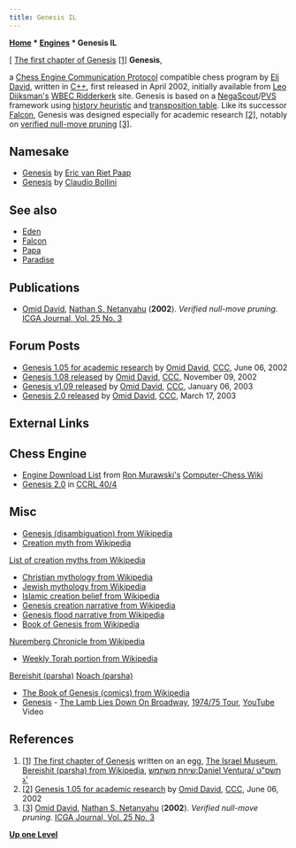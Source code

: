 ```yaml
---
title: Genesis IL
---
```

**[Home](Home "Home") * [Engines](Engines "Engines") * Genesis IL**

\[ [The first chapter of Genesis](https://en.wikipedia.org/wiki/Bereishit_%28parsha%29#Genesis_chapter_1) <a id="cite-note-1" href="#cite-ref-1">[1]</a>
**Genesis**,

a [Chess Engine Communication Protocol](Chess_Engine_Communication_Protocol "Chess Engine Communication Protocol") compatible chess program by [Eli David](Eli_David "Eli David"), written in [C++](Cpp "Cpp"), first released in April 2002, initially available from [Leo Dijksman's](Leo_Dijksman "Leo Dijksman") [WBEC Ridderkerk](WBEC "WBEC") site.
Genesis is based on a [NegaScout](NegaScout "NegaScout")/[PVS](Principal_Variation_Search "Principal Variation Search") framework using [history heuristic](History_Heuristic "History Heuristic") and [transposition table](Transposition_Table "Transposition Table").
Like its successor [Falcon](Falcon "Falcon"), Genesis was designed especially for academic research <a id="cite-note-2" href="#cite-ref-2">[2]</a>, notably on [verified null-move pruning](Null_Move_Pruning#ZugzwangVerification "Null Move Pruning") <a id="cite-note-3" href="#cite-ref-3">[3]</a>.

## Namesake

- [Genesis](Genesis_NL "Genesis NL") by [Eric van Riet Paap](Eric_van_Riet_Paap "Eric van Riet Paap")
- [Genesis](Genesis_AR "Genesis AR") by [Claudio Bollini](Claudio_Bollini "Claudio Bollini")

## See also

- [Eden](Eden "Eden")
- [Falcon](Falcon "Falcon")
- [Papa](Papa "Papa")
- [Paradise](Paradise "Paradise")

## Publications

- [Omid David](Eli_David "Eli David"), [Nathan S. Netanyahu](Nathan_S._Netanyahu "Nathan S. Netanyahu") (**2002**). *Verified null-move pruning.* [ICGA Journal, Vol. 25 No. 3](ICGA_Journal#25_3 "ICGA Journal")

## Forum Posts

- [Genesis 1.05 for academic research](https://www.stmintz.com/ccc/index.php?id=234324) by [Omid David](Eli_David "Eli David"), [CCC](CCC "CCC"), June 06, 2002
- [Genesis 1.08 released](https://www.stmintz.com/ccc/index.php?id=264070) by [Omid David](Eli_David "Eli David"), [CCC](CCC "CCC"), November 09, 2002
- [Genesis v1.09 released](https://www.stmintz.com/ccc/index.php?id=275370) by [Omid David](Eli_David "Eli David"), [CCC](CCC "CCC"), January 06, 2003
- [Genesis 2.0 released](https://www.stmintz.com/ccc/index.php?id=289649) by [Omid David](Eli_David "Eli David"), [CCC](CCC "CCC"), March 17, 2003

## External Links

## Chess Engine

- [Engine Download List](http://www.computer-chess.org/doku.php?id=computer_chess:wiki:download:engine_download_list) from [Ron Murawski's](Ron_Murawski "Ron Murawski") [Computer-Chess Wiki](http://computer-chess.org/doku.php?id=home)
- [Genesis 2.0](http://ccrl.chessdom.com/ccrl/404/cgi/engine_details.cgi?match_length=30&each_game=1&print=Details&each_game=1&eng=Genesis%202.0#Genesis_2_0) in [CCRL 40/4](CCRL "CCRL")

## Misc

- [Genesis (disambiguation) from Wikipedia](https://en.wikipedia.org/wiki/Genesis)
- [Creation myth from Wikipedia](https://en.wikipedia.org/wiki/Creation_myth)

[List of creation myths from Wikipedia](https://en.wikipedia.org/wiki/List_of_creation_myths)

- [Christian mythology from Wikipedia](https://en.wikipedia.org/wiki/Christian_mythology)
- [Jewish mythology from Wikipedia](https://en.wikipedia.org/wiki/Jewish_mythology)
- [Islamic creation belief from Wikipedia](https://en.wikipedia.org/wiki/Islamic_mythology#Islamic_creation_belief)
- [Genesis creation narrative from Wikipedia](https://en.wikipedia.org/wiki/Genesis_creation_narrative)
- [Genesis flood narrative from Wikipedia](https://en.wikipedia.org/wiki/Genesis_flood_narrative)
- [Book of Genesis from Wikipedia](https://en.wikipedia.org/wiki/Book_of_Genesis)

[Nuremberg Chronicle from Wikipedia](https://en.wikipedia.org/wiki/Nuremberg_Chronicle)

- [Weekly Torah portion from Wikipedia](https://en.wikipedia.org/wiki/Weekly_Torah_portion)

[Bereishit (parsha)](https://en.wikipedia.org/wiki/Bereishit_%28parsha%29)
[Noach (parsha)](https://en.wikipedia.org/wiki/Noach_%28parsha%29)

- [The Book of Genesis (comics) from Wikipedia](https://en.wikipedia.org/wiki/Book_of_Genesis)
- [Genesis](Category:Genesis "Category:Genesis") - [The Lamb Lies Down On Broadway](https://en.wikipedia.org/wiki/The_Lamb_Lies_Down_on_Broadway), [1974/75 Tour](https://en.wikipedia.org/wiki/The_Lamb_Lies_Down_on_Broadway_Tour), [YouTube](https://en.wikipedia.org/wiki/YouTube) Video

## References

1. <a id="cite-ref-1" href="#cite-note-1">[1]</a> [The first chapter of Genesis](https://en.wikipedia.org/wiki/Bereishit_%28parsha%29#Genesis_chapter_1) written on an egg, [The Israel Museum](https://en.wikipedia.org/wiki/Israel_Museum), [Bereishit (parsha) from Wikipedia](https://en.wikipedia.org/wiki/Bereishit_%28parsha%29), [שיחת משתמש:Daniel Ventura/ תשס"ט ג'](http://he.wikipedia.org/wiki/%D7%A9%D7%99%D7%97%D7%AA_%D7%9E%D7%A9%D7%AA%D7%9E%D7%A9:Daniel_Ventura/_%D7%AA%D7%A9%D7%A1%22%D7%98_%D7%92%27)
1. <a id="cite-ref-2" href="#cite-note-2">[2]</a> [Genesis 1.05 for academic research](https://www.stmintz.com/ccc/index.php?id=234324) by [Omid David](Eli_David "Eli David"), [CCC](CCC "CCC"), June 06, 2002
1. <a id="cite-ref-3" href="#cite-note-3">[3]</a>  [Omid David](Eli_David "Eli David"), [Nathan S. Netanyahu](Nathan_S._Netanyahu "Nathan S. Netanyahu") (**2002**). *Verified null-move pruning.* [ICGA Journal, Vol. 25 No. 3](ICGA_Journal#25_3 "ICGA Journal")

**[Up one Level](Engines "Engines")**

